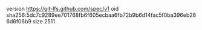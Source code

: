 version https://git-lfs.github.com/spec/v1
oid sha256:5dc7c9289ee701768fb6f605ecbaa6fb72b9b6d14fac5f0ba396eb286d6f06b9
size 2511
